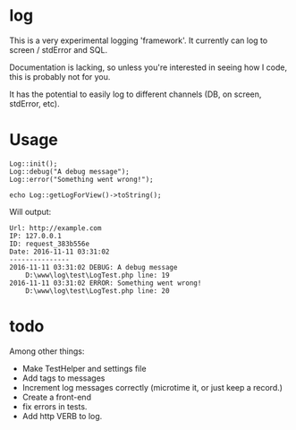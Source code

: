 # log

This is a very experimental logging 'framework'. It currently can log to screen / stdError and SQL.

Documentation is lacking, so unless you're interested in seeing how I code, this is probably not for you.

It has the potential to easily log to different channels (DB, on screen, stdError, etc).

# Usage

```
Log::init();
Log::debug("A debug message");
Log::error("Something went wrong!");

echo Log::getLogForView()->toString();
``` 
   
Will output:
```
Url: http://example.com
IP: 127.0.0.1
ID: request_383b556e
Date: 2016-11-11 03:31:02
---------------
2016-11-11 03:31:02 DEBUG: A debug message
    D:\www\log\test\LogTest.php line: 19
2016-11-11 03:31:02 ERROR: Something went wrong!
    D:\www\log\test\LogTest.php line: 20
```

# todo 

Among other things:
- Make TestHelper and settings file
- Add tags to messages
- Increment log messages correctly (microtime it, or just keep a record.)
- Create a front-end
- fix errors in tests.
- Add http VERB to log.
